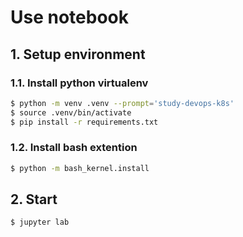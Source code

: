 # Use notebook

## 1. Setup environment

### 1.1. Install python virtualenv

```bash
$ python -m venv .venv --prompt='study-devops-k8s'
$ source .venv/bin/activate
$ pip install -r requirements.txt
```

### 1.2. Install bash extention

```bash
$ python -m bash_kernel.install
```

## 2. Start

```bash
$ jupyter lab
```
